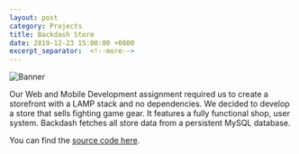 ```yaml
---
layout: post
category: Projects
title: Backdash Store
date: 2019-12-23 15:00:00 +0800
excerpt_separator:  <!--more-->
---
```


![Banner](https://i.imgur.com/8dUxa2l.jpg)

Our Web and Mobile Development assignment required us to
create a storefront with a LAMP stack and no dependencies.
We decided to develop a store that sells fighting game gear.
It features a fully functional shop, user system.
Backdash fetches all store data from a persistent MySQL database.

You can find the [source code here](https://github.com/opeik/backdash-store).
